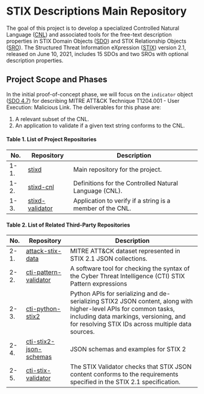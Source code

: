 # STIX Descriptions Main Repository

The goal of this project is to develop a specialized Controlled Natural Language ([CNL](https://en.wikipedia.org/wiki/Controlled_natural_language)) and associated tools for the free-text description properties in STIX Domain Objects ([SDO](https://docs.oasis-open.org/cti/stix/v2.1/os/stix-v2.1-os.html#_nrhq5e9nylke)) and STIX Relationship Objects ([SRO](https://docs.oasis-open.org/cti/stix/v2.1/os/stix-v2.1-os.html#_cqhkqvhnlgfh)). The Structured Threat Information eXpression ([STIX](https://docs.oasis-open.org/cti/stix/v2.1/os/stix-v2.1-os.html)) version 2.1, released on June 10, 2021, includes 15 SDOs and two SROs with optional description properties.

## Project Scope and Phases

In the initial proof-of-concept phase, we will focus on the `indicator` object ([SDO 4.7](https://docs.oasis-open.org/cti/stix/v2.1/os/stix-v2.1-os.html#_muftrcpnf89v)) for describing MITRE ATT&CK Technique T1204.001 - User Execution: Malicious Link. The deliverables for this phase are:
1. A relevant subset of the CNL.
2. An application to validate if a given text string conforms to the CNL.


#### Table 1. List of Project Repositories

| No. | Repository | Description |
|-----|------------|-------------|
| 1-1. | [stixd](https://github.com/ciioprof0/stixd) | Main repository for the project. | 
| 1-2. | [stixd-cnl](https://github.com/ciioprof0/stixd-cnl) | Definitions for the Controlled Natural Language (CNL). |
| 1-3. | [stixd-validator](https://github.com/ciioprof0/stixd-validator) | Application to verify if a string is a member of the CNL. |


#### Table 2. List of Related Third-Party Repositories

| No. | Repository | Description |
|-----|------------|-------------|
| 2-1. | [attack-stix-data](https://github.com/mitre-attack/attack-stix-data) | MITRE ATT&CK dataset represented in STIX 2.1 JSON collections. | 
| 2-2. | [cti-pattern-validator](https://github.com/oasis-open/cti-pattern-validator) | A software tool for checking the syntax of the Cyber Threat Intelligence (CTI) STIX Pattern expressions |
| 2-3. | [cti-python-stix2](https://github.com/oasis-open/cti-python-stix2) | Python APIs for serializing and de-serializing STIX2 JSON content, along with higher-level APIs for common tasks, including data markings, versioning, and for resolving STIX IDs across multiple data sources. |
| 2-4. | [cti-stix2-json-schemas](https://github.com/oasis-open/cti-stix2-json-schemas) | JSON schemas and examples for STIX 2 |
| 2-5. | [cti-stix-validator](https://github.com/oasis-open/cti-stix-validator) | The STIX Validator checks that STIX JSON content conforms to the requirements specified in the STIX 2.1 specification. |
